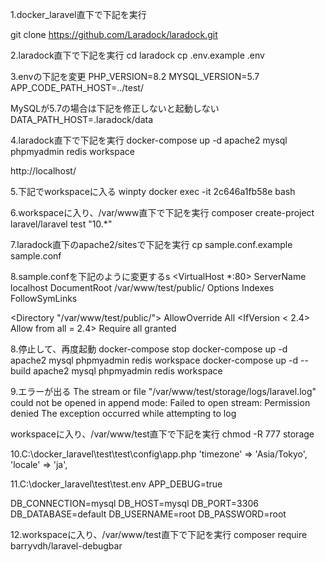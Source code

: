 1.docker_laravel直下で下記を実行

git clone https://github.com/Laradock/laradock.git

2.laradock直下で下記を実行
cd laradock
cp .env.example .env

3.envの下記を変更
PHP_VERSION=8.2
MYSQL_VERSION=5.7
APP_CODE_PATH_HOST=../test/

MySQLが5.7の場合は下記を修正しないと起動しない
DATA_PATH_HOST=.laradock/data

4.laradock直下で下記を実行
docker-compose up -d apache2 mysql phpmyadmin redis workspace

http://localhost/

5.下記でworkspaceに入る
winpty docker exec -it 2c646a1fb58e bash

6.workspaceに入り、/var/www直下で下記を実行
composer create-project laravel/laravel test "10.*"



7.laradock直下のapache2/sitesで下記を実行
cp sample.conf.example sample.conf

8.sample.confを下記のように変更するs
<VirtualHost *:80>
  ServerName localhost
  DocumentRoot /var/www/test/public/
  Options Indexes FollowSymLinks

  <Directory "/var/www/test/public/">
    AllowOverride All
    <IfVersion < 2.4>
      Allow from all
    </IfVersion>
    <IfVersion >= 2.4>
      Require all granted
    </IfVersion>
  </Directory>

</VirtualHost>


8.停止して、再度起動
docker-compose stop
docker-compose up -d apache2 mysql phpmyadmin redis workspace
docker-compose up -d --build apache2 mysql phpmyadmin redis workspace


9.エラーが出る
The stream or file "/var/www/test/storage/logs/laravel.log" could not be opened in append mode: Failed to open stream: Permission denied The exception occurred while attempting to log

workspaceに入り、/var/www/test直下で下記を実行
chmod -R 777 storage

10.C:\docker_laravel\test\test\config\app.php
'timezone' => 'Asia/Tokyo',
'locale' => 'ja',

11.C:\docker_laravel\test\test\.env
APP_DEBUG=true

DB_CONNECTION=mysql
DB_HOST=mysql
DB_PORT=3306
DB_DATABASE=default
DB_USERNAME=root
DB_PASSWORD=root

12.workspaceに入り、/var/www/test直下で下記を実行
composer require barryvdh/laravel-debugbar